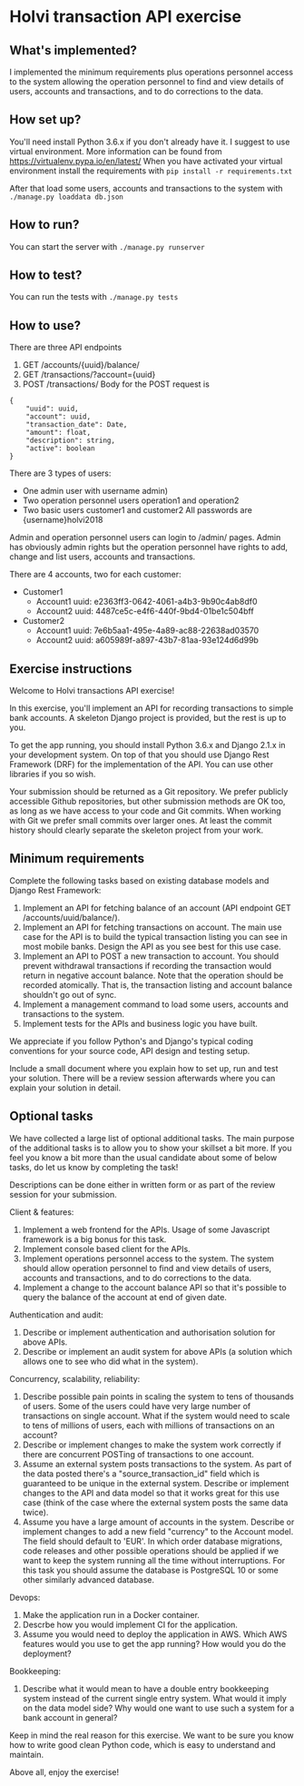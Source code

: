 Holvi transaction API exercise
==============================

What's implemented?
-------------------
I implemented the minimum requirements plus operations personnel access to the
system allowing the operation personnel to find and view details of users,
accounts and transactions, and to do corrections to the data.

How set up?
-----------
You'll need install Python 3.6.x if you don't already have it.
I suggest to use virtual environment. More information can be found from
https://virtualenv.pypa.io/en/latest/
When you have activated your virtual environment install the requirements with
`pip install -r requirements.txt`

After that load some users, accounts and transactions to the system with
`./manage.py loaddata db.json`

How to run?
-----------
You can start the server with
`./manage.py runserver`

How to test?
------------
You can run the tests with
`./manage.py tests`

How to use?
-----------
There are three API endpoints
1. GET /accounts/{uuid}/balance/
2. GET /transactions/?account={uuid}
3. POST /transactions/
Body for the POST request is
```
{
    "uuid": uuid,
    "account": uuid,
    "transaction_date": Date,
    "amount": float,
    "description": string,
    "active": boolean
}
```
There are 3 types of users:
* One admin user with username admin)
* Two operation personnel users operation1 and operation2
* Two basic users customer1 and customer2
All passwords are {username}holvi2018

Admin and operation personnel users can login to /admin/ pages.
Admin has obviously admin rights but the operation personnel have rights to
add, change and list users, accounts and transactions.

There are 4 accounts, two for each customer:
* Customer1
  - Account1 uuid: e2363ff3-0642-4061-a4b3-9b90c4ab8df0
  - Account2 uuid: 4487ce5c-e4f6-440f-9bd4-01be1c504bff
* Customer2
  - Account1 uuid: 7e6b5aa1-495e-4a89-ac88-22638ad03570
  - Account2 uuid: a605989f-a897-43b7-81aa-93e124d6d99b


Exercise instructions
---------------------
Welcome to Holvi transactions API exercise!

In this exercise, you'll implement an API for recording transactions to
simple bank accounts. A skeleton Django project is provided, but the rest is
up to you.

To get the app running, you should install Python 3.6.x and Django 2.1.x
in your development system. On top of that you should use Django Rest
Framework (DRF) for the implementation of the API. You can use other
libraries if you so wish.

Your submission should be returned as a Git repository. We prefer publicly
accessible Github repositories, but other submission methods are OK too,
as long as we have access to your code and Git commits. When working with
Git we prefer small commits over larger ones. At least the commit history
should clearly separate the skeleton project from your work.

Minimum requirements
--------------------

Complete the following tasks based on existing database models and
Django Rest Framework:
  1. Implement an API for fetching balance of an account
     (API endpoint GET /accounts/uuid/balance/).
  2. Implement an API for fetching transactions on account.
     The main use case for the API is to build the typical transaction
     listing you can see in most mobile banks. Design the API as you
     see best for this use case.
  3. Implement an API to POST a new transaction to account.
     You should prevent withdrawal transactions if recording the
     transaction would return in negative account balance. Note that
     the operation should be recorded atomically. That is, the transaction
     listing and account balance shouldn't go out of sync.
  4. Implement a management command to load some users, accounts and
     transactions to the system.
  5. Implement tests for the APIs and business logic you have built.

We appreciate if you follow Python's and Django's typical coding conventions
for your source code, API design and testing setup.

Include a small document where you explain how to set up, run and test your
solution. There will be a review session afterwards where you can explain your
solution in detail.


Optional tasks
--------------

We have collected a large list of optional additional tasks. The main purpose
of the additional tasks is to allow you to show your skillset a bit more. If
you feel you know a bit more than the usual candidate about some of below
tasks, do let us know by completing the task!

Descriptions can be done either in written form or as part of the review
session for your submission.

Client & features:
  1. Implement a web frontend for the APIs. Usage of some Javascript
     framework is a big bonus for this task.
  2. Implement console based client for the APIs.
  3. Implement operations personnel access to the system. The system should
     allow operation personnel to find and view details of users, accounts
     and transactions, and to do corrections to the data.
  4. Implement a change to the account balance API so that it's possible
     to query the balance of the account at end of given date.

Authentication and audit:
  1. Describe or implement authentication and authorisation solution for above
     APIs.
  2. Describe or implement an audit system for above APIs (a solution
     which allows one to see who did what in the system).

Concurrency, scalability, reliability:
  1. Describe possible pain points in scaling the system to tens of thousands
     of users. Some of the users could have very large number of transactions
     on single account.
     What if the system would need to scale to tens of millions of users,
     each with millions of transactions on an account?
  2. Describe or implement changes to make the system work correctly if
     there are concurrent POSTing of transactions to one account.
  3. Assume an external system posts transactions to the system. As part of
     the data posted there's a "source_transaction_id" field which is
     guaranteed to be unique in the external system. Describe or implement
     changes to the API and data model so that it works great for this use
     case (think of the case where the external system posts the same data
     twice).
  4. Assume you have a large amount of accounts in the system. Describe or implement
     changes to add a new field "currency" to the Account model. The field
     should default to 'EUR'. In which order database migrations, code
     releases and other possible operations should be applied if we want to
     keep the system running all the time without interruptions. For this task
     you should assume the database is PostgreSQL 10 or some other similarly
     advanced database.

Devops:
  1. Make the application run in a Docker container.
  2. Descrbe how you would implement CI for the application.
  3. Assume you would need to deploy the application in AWS. Which AWS features
     would you use to get the app running? How would you do the deployment?

Bookkeeping:
  1. Describe what it would mean to have a double entry bookkeeping system
     instead of the current single entry system. What would it imply on the
     data model side? Why would one want to use such a system for a bank
     account in general?

Keep in mind the real reason for this exercise. We want to be sure you know
how to write good clean Python code, which is easy to understand and maintain.

Above all, enjoy the exercise!
